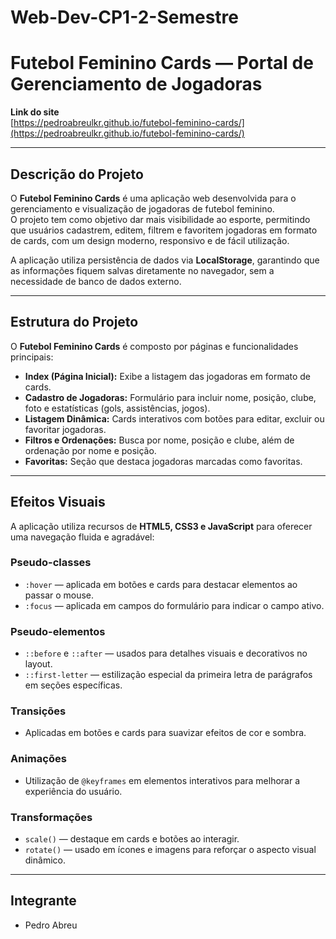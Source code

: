# Web-Dev-CP1-2-Semestre

# Futebol Feminino Cards — Portal de Gerenciamento de Jogadoras  

**Link do site**  
[https://pedroabreulkr.github.io/futebol-feminino-cards/](https://pedroabreulkr.github.io/futebol-feminino-cards/)  

---

## Descrição do Projeto  
O **Futebol Feminino Cards** é uma aplicação web desenvolvida para o gerenciamento e visualização de jogadoras de futebol feminino.  
O projeto tem como objetivo dar mais visibilidade ao esporte, permitindo que usuários cadastrem, editem, filtrem e favoritem jogadoras em formato de cards, com um design moderno, responsivo e de fácil utilização.  

A aplicação utiliza persistência de dados via **LocalStorage**, garantindo que as informações fiquem salvas diretamente no navegador, sem a necessidade de banco de dados externo.  

---

## Estrutura do Projeto  
O **Futebol Feminino Cards** é composto por páginas e funcionalidades principais:  

- **Index (Página Inicial):** Exibe a listagem das jogadoras em formato de cards.  
- **Cadastro de Jogadoras:** Formulário para incluir nome, posição, clube, foto e estatísticas (gols, assistências, jogos).  
- **Listagem Dinâmica:** Cards interativos com botões para editar, excluir ou favoritar jogadoras.  
- **Filtros e Ordenações:** Busca por nome, posição e clube, além de ordenação por nome e posição.  
- **Favoritas:** Seção que destaca jogadoras marcadas como favoritas.  

---

## Efeitos Visuais  
A aplicação utiliza recursos de **HTML5, CSS3 e JavaScript** para oferecer uma navegação fluida e agradável:  

### Pseudo-classes  
- `:hover` — aplicada em botões e cards para destacar elementos ao passar o mouse.  
- `:focus` — aplicada em campos do formulário para indicar o campo ativo.  

### Pseudo-elementos  
- `::before` e `::after` — usados para detalhes visuais e decorativos no layout.  
- `::first-letter` — estilização especial da primeira letra de parágrafos em seções específicas.  

### Transições  
- Aplicadas em botões e cards para suavizar efeitos de cor e sombra.  

### Animações  
- Utilização de `@keyframes` em elementos interativos para melhorar a experiência do usuário.  

### Transformações  
- `scale()` — destaque em cards e botões ao interagir.  
- `rotate()` — usado em ícones e imagens para reforçar o aspecto visual dinâmico.  

---

## Integrante
- Pedro Abreu
